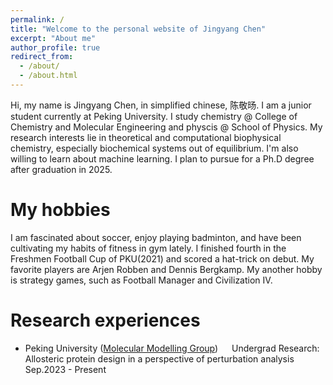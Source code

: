 ```yaml
---
permalink: /
title: "Welcome to the personal website of Jingyang Chen"
excerpt: "About me"
author_profile: true
redirect_from: 
  - /about/
  - /about.html
---
```


Hi, my name is Jingyang Chen, in simplified chinese, 陈敬旸. I am a junior student currently at Peking University. I study chemistry @ College of Chemistry and Molecular Engineering and physcis @ School of Physics. My research interests lie in theoretical and computational biophysical chemistry, especially biochemical systems out of equilibrium. I'm also willing to learn about machine learning. I plan to pursue for a Ph.D degree after graduation in 2025.

My hobbies
======
I am fascinated about soccer, enjoy playing badminton, and have been cultivating my habits of fitness in gym lately. I finished fourth in the Freshmen Football Cup of PKU(2021) and scored a hat-trick on debut. My favorite players are Arjen Robben and Dennis Bergkamp. My another hobby is strategy games, such as Football Manager and Civilization IV.

Research experiences
======
- Peking University ([Molecular Modelling Group](https://www.chem.pku.edu.cn/liuzhirong/en/))
  &emsp;
Undergrad Research: Allosteric protein design in a perspective of perturbation analysis
&emsp;
Sep.2023 - Present